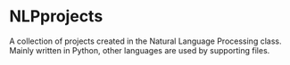 # NLPprojects
A collection of projects created in the Natural Language Processing class.
Mainly written in Python, other languages are used by supporting files.
